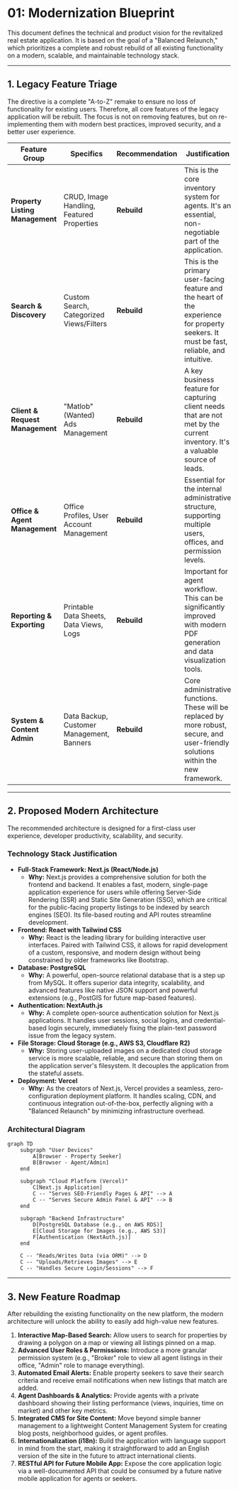 # 01: Modernization Blueprint

This document defines the technical and product vision for the revitalized real estate application. It is based on the goal of a "Balanced Relaunch," which prioritizes a complete and robust rebuild of all existing functionality on a modern, scalable, and maintainable technology stack.

---

## 1. Legacy Feature Triage

The directive is a complete "A-to-Z" remake to ensure no loss of functionality for existing users. Therefore, all core features of the legacy application will be rebuilt. The focus is not on removing features, but on re-implementing them with modern best practices, improved security, and a better user experience.

| Feature Group | Specifics | Recommendation | Justification |
| --- | --- | --- | --- |
| **Property Listing Management** | CRUD, Image Handling, Featured Properties | **Rebuild** | This is the core inventory system for agents. It's an essential, non-negotiable part of the application. |
| **Search & Discovery** | Custom Search, Categorized Views/Filters | **Rebuild** | This is the primary user-facing feature and the heart of the experience for property seekers. It must be fast, reliable, and intuitive. |
| **Client & Request Management** | "Matlob" (Wanted) Ads Management | **Rebuild** | A key business feature for capturing client needs that are not met by the current inventory. It's a valuable source of leads. |
| **Office & Agent Management** | Office Profiles, User Account Management | **Rebuild** | Essential for the internal administrative structure, supporting multiple users, offices, and permission levels. |
| **Reporting & Exporting** | Printable Data Sheets, Data Views, Logs | **Rebuild** | Important for agent workflow. This can be significantly improved with modern PDF generation and data visualization tools. |
| **System & Content Admin** | Data Backup, Customer Management, Banners | **Rebuild** | Core administrative functions. These will be replaced by more robust, secure, and user-friendly solutions within the new framework. |

---

## 2. Proposed Modern Architecture

The recommended architecture is designed for a first-class user experience, developer productivity, scalability, and security.

### Technology Stack Justification

*   **Full-Stack Framework: Next.js (React/Node.js)**
    *   **Why:** Next.js provides a comprehensive solution for both the frontend and backend. It enables a fast, modern, single-page application experience for users while offering Server-Side Rendering (SSR) and Static Site Generation (SSG), which are critical for the public-facing property listings to be indexed by search engines (SEO). Its file-based routing and API routes streamline development.
*   **Frontend: React with Tailwind CSS**
    *   **Why:** React is the leading library for building interactive user interfaces. Paired with Tailwind CSS, it allows for rapid development of a custom, responsive, and modern design without being constrained by older frameworks like Bootstrap.
*   **Database: PostgreSQL**
    *   **Why:** A powerful, open-source relational database that is a step up from MySQL. It offers superior data integrity, scalability, and advanced features like native JSON support and powerful extensions (e.g., PostGIS for future map-based features).
*   **Authentication: NextAuth.js**
    *   **Why:** A complete open-source authentication solution for Next.js applications. It handles user sessions, social logins, and credential-based login securely, immediately fixing the plain-text password issue from the legacy system.
*   **File Storage: Cloud Storage (e.g., AWS S3, Cloudflare R2)**
    *   **Why:** Storing user-uploaded images on a dedicated cloud storage service is more scalable, reliable, and secure than storing them on the application server's filesystem. It decouples the application from the stateful assets.
*   **Deployment: Vercel**
    *   **Why:** As the creators of Next.js, Vercel provides a seamless, zero-configuration deployment platform. It handles scaling, CDN, and continuous integration out-of-the-box, perfectly aligning with a "Balanced Relaunch" by minimizing infrastructure overhead.

### Architectural Diagram

```mermaid
graph TD
    subgraph "User Devices"
        A[Browser - Property Seeker]
        B[Browser - Agent/Admin]
    end

    subgraph "Cloud Platform (Vercel)"
        C[Next.js Application]
        C -- "Serves SEO-Friendly Pages & API" --> A
        C -- "Serves Secure Admin Panel & API" --> B
    end

    subgraph "Backend Infrastructure"
        D[PostgreSQL Database (e.g., on AWS RDS)]
        E[Cloud Storage for Images (e.g., AWS S3)]
        F[Authentication (NextAuth.js)]
    end

    C -- "Reads/Writes Data (via ORM)" --> D
    C -- "Uploads/Retrieves Images" --> E
    C -- "Handles Secure Login/Sessions" --> F
```

---

## 3. New Feature Roadmap

After rebuilding the existing functionality on the new platform, the modern architecture will unlock the ability to easily add high-value new features.

1.  **Interactive Map-Based Search:** Allow users to search for properties by drawing a polygon on a map or viewing all listings pinned on a map.
2.  **Advanced User Roles & Permissions:** Introduce a more granular permission system (e.g., "Broker" role to view all agent listings in their office, "Admin" role to manage everything).
3.  **Automated Email Alerts:** Enable property seekers to save their search criteria and receive email notifications when new listings that match are added.
4.  **Agent Dashboards & Analytics:** Provide agents with a private dashboard showing their listing performance (views, inquiries, time on market) and other key metrics.
5.  **Integrated CMS for Site Content:** Move beyond simple banner management to a lightweight Content Management System for creating blog posts, neighborhood guides, or agent profiles.
6.  **Internationalization (i18n):** Build the application with language support in mind from the start, making it straightforward to add an English version of the site in the future to attract international clients.
7.  **RESTful API for Future Mobile App:** Expose the core application logic via a well-documented API that could be consumed by a future native mobile application for agents or seekers.
